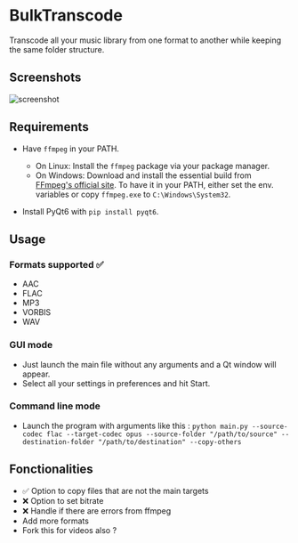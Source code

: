 # BulkTranscode

Transcode all your music library from one format to another while keeping the same folder structure.

## Screenshots

![screenshot](https://github.com/user-attachments/assets/e7876125-ade7-4f5d-904c-a1c13a69b461)

## Requirements

- Have `ffmpeg` in your PATH.  
  - On Linux: Install the `ffmpeg` package via your package manager.  
  - On Windows: Download and install the essential build from [FFmpeg's official site](https://www.ffmpeg.org/download.html). To have it in your PATH, either set the env. variables or copy `ffmpeg.exe` to `C:\Windows\System32`.

- Install PyQt6 with `pip install pyqt6`.

## Usage

### Formats supported ✅

- AAC
- FLAC
- MP3
- VORBIS
- WAV

### GUI mode

- Just launch the main file without any arguments and a Qt window will appear.
- Select all your settings in preferences and hit Start.

### Command line mode

- Launch the program with arguments like this : `python main.py --source-codec flac --target-codec opus --source-folder "/path/to/source" --destination-folder "/path/to/destination" --copy-others`

## Fonctionalities

- ✅ Option to copy files that are not the main targets
- ❌ Option to set bitrate
- ❌ Handle if there are errors from ffmpeg
- Add more formats
- Fork this for videos also ?
